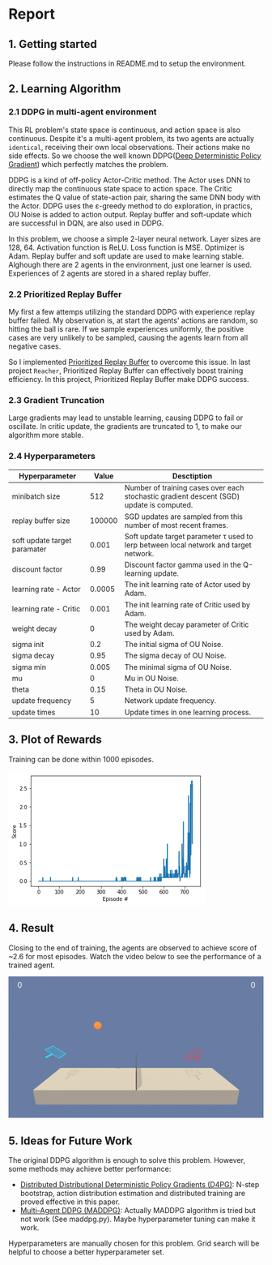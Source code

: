 [//]: # (Image References)

[image1]: https://github.com/GCCFeli/drl_tennis/blob/master/Rewards.png?raw=true "Rewards" 
[image2]: https://github.com/GCCFeli/drl_tennis/blob/master/Demo.gif?raw=true "Result"  

# Report

## 1. Getting started

Please follow the instructions in README.md to setup the environment.

## 2. Learning Algorithm

### 2.1 DDPG in multi-agent environment

This RL problem's state space is continuous, and action space is also continuous. Despite it's a multi-agent problem, its two agents are actually `identical`, receiving their own local observations. Their actions make no side effects. So we choose the well known DDPG([Deep Deterministic Policy Gradient](https://arxiv.org/abs/1509.02971 "Deep Deterministic Policy Gradient")) which perfectly matches the problem.

DDPG is a kind of off-policy Actor-Critic method. The Actor uses DNN to directly map the continuous state space to action space. The Critic estimates the Q value of state-action pair, sharing the same DNN body with the Actor. DDPG uses the ε-greedy method to do exploration, in practics, OU Noise is added to action output. Replay buffer and soft-update which are successful in DQN, are also used in DDPG.

In this problem, we choose a simple 2-layer neural network. Layer sizes are 128, 64. Activation function is ReLU. Loss function is MSE. Optimizer is Adam. Replay buffer and soft update are used to make learning stable. Alghough there are 2 agents in the environment, just one learner is used. Experiences of 2 agents are stored in a shared replay buffer.

### 2.2 Prioritized Replay Buffer

My first a few attemps utilizing the standard DDPG with experience replay buffer failed. My observation is, at start the agents' actions are random, so hitting the ball is rare. If we sample experiences uniformly, the positive cases are very unlikely to be sampled, causing the agents learn from all negative cases.

So I implemented [Prioritized Replay Buffer](https://arxiv.org/pdf/1706.02275.pdf) to overcome this issue. In last project `Reacher`, Prioritized Replay Buffer can effectively boost training efficiency. In this project, Prioritized Replay Buffer make DDPG success.

### 2.3 Gradient Truncation

Large gradients may lead to unstable learning, causing DDPG to fail or oscillate. In critic update, the gradients are truncated to 1, to make our algorithm more stable.

### 2.4 Hyperparameters

| Hyperparameter | Value | Desctiption |
| -------------- | ----- | ----------- |
| minibatch size | 512 | Number of training cases over each stochastic gradient descent (SGD) update is computed. |
| replay buffer size | 100000 | SGD updates are sampled from this number of most recent frames. |
| soft update target paramater | 0.001 | Soft update target parameter  τ used to lerp between local network and target network. |
| discount factor | 0.99 | Discount factor gamma used in the Q-learning update. |
| learning rate - Actor | 0.0005 | The init learning rate of Actor used by Adam. |
| learning rate - Critic | 0.001 | The init learning rate of Critic used by Adam. |
| weight decay | 0 | The weight decay parameter of Critic used by Adam. |
| sigma init | 0.2 | The initial sigma of OU Noise. |
| sigma decay | 0.95 | The sigma decay of OU Noise. |
| sigma min | 0.005 | The minimal sigma of OU Noise. |
| mu | 0 | Mu in OU Noise. |
| theta | 0.15 | Theta in OU Noise. |
| update frequency | 5 | Network update frequency. |
| update times | 10 | Update times in one learning process. |

## 3. Plot of Rewards

Training can be done within 1000 episodes.

![Rewards][image1]

## 4. Result

Closing to the end of training, the agents are observed to achieve score of ~2.6 for most episodes.
Watch the video below to see the performance of a trained agent.

![Result][image2]

## 5. Ideas for Future Work

The original DDPG algorithm is enough to solve this problem. However, some methods may achieve better performance:
* [Distributed Distributional Deterministic Policy Gradients (D4PG)](https://arxiv.org/abs/1804.08617 "Distributed Distributional Deterministic Policy Gradients (D4PG)"): N-step bootstrap, action distribution estimation and distributed training are proved effective in this paper.
* [Multi-Agent DDPG (MADDPG)](https://arxiv.org/pdf/1706.02275.pdf "Multi-Agent DDPG (MADDPG)"): Actually MADDPG algorithm is tried but not work (See maddpg.py). Maybe hyperparameter tuning can make it work.

Hyperparameters are manually chosen for this problem. Grid search will be helpful to choose a better hyperparameter set.

